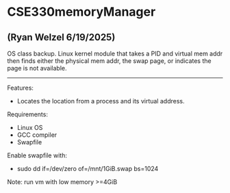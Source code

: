 # CSE330memoryManager

## (Ryan Welzel 6/19/2025)

OS class backup. Linux kernel module that takes a PID and virtual mem addr then finds either the physical mem addr, the swap page, or indicates the page is not available.

---

Features:
- Locates the location from a process and its virtual address.


Requirements:
- Linux OS
- GCC compiler
- Swapfile


Enable swapfile with:
- sudo dd if=/dev/zero of=/mnt/1GiB.swap bs=1024

Note: run vm with low memory >=4GiB
